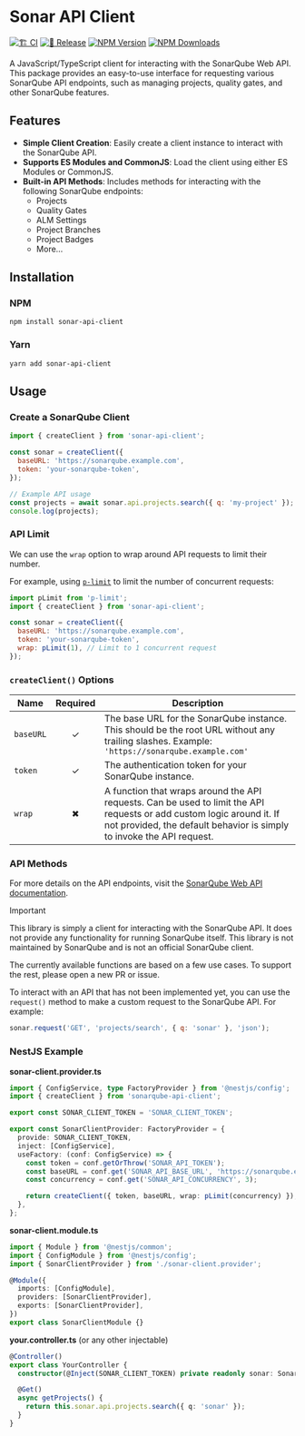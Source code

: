 # Sonar API Client

[![🏗️ CI](https://github.com/ciqol/sonarqube-api-client/actions/workflows/ci.yml/badge.svg)](https://github.com/ciqol/sonarqube-api-client/actions/workflows/ci.yml)
[![🎉 Release](https://github.com/ciqol/sonarqube-api-client/actions/workflows/release.yml/badge.svg)](https://github.com/ciqol/sonarqube-api-client/actions/workflows/release.yml)
[![NPM Version](https://img.shields.io/npm/v/sonarqube-api-client)](https://www.npmjs.com/package/sonarqube-api-client)
[![NPM Downloads](https://img.shields.io/npm/dm/sonarqube-api-client)](https://www.npmjs.com/package/sonarqube-api-client)

A JavaScript/TypeScript client for interacting with the SonarQube Web API.
This package provides an easy-to-use interface for requesting various SonarQube API endpoints, such as managing projects, quality gates, and other SonarQube features.

## Features

- **Simple Client Creation**: Easily create a client instance to interact with the SonarQube API.
- **Supports ES Modules and CommonJS**: Load the client using either ES Modules or CommonJS.
- **Built-in API Methods**: Includes methods for interacting with the following SonarQube endpoints:
  - Projects
  - Quality Gates
  - ALM Settings
  - Project Branches
  - Project Badges
  - More…

## Installation

### NPM

```shell
npm install sonar-api-client
```

### Yarn

```shell
yarn add sonar-api-client
```

## Usage

### Create a SonarQube Client

```javascript
import { createClient } from 'sonar-api-client';

const sonar = createClient({
  baseURL: 'https://sonarqube.example.com',
  token: 'your-sonarqube-token',
});

// Example API usage
const projects = await sonar.api.projects.search({ q: 'my-project' });
console.log(projects);
```

### API Limit

We can use the `wrap` option to wrap around API requests to limit their number.

For example, using [`p-limit`](https://www.npmjs.com/package/p-limit) to limit the number of concurrent requests:

```javascript
import pLimit from 'p-limit';
import { createClient } from 'sonar-api-client';

const sonar = createClient({
  baseURL: 'https://sonarqube.example.com',
  token: 'your-sonarqube-token',
  wrap: pLimit(1), // Limit to 1 concurrent request
});
```

### `createClient()` Options

| Name      | Required | Description                                                                                                                                                                                    |
| --------- | :------: | ---------------------------------------------------------------------------------------------------------------------------------------------------------------------------------------------- |
| `baseURL` |    ✓     | The base URL for the SonarQube instance. This should be the root URL without any trailing slashes. Example: `'https://sonarqube.example.com'`                                                  |
| `token`   |    ✓     | The authentication token for your SonarQube instance.                                                                                                                                          |
| `wrap`    |    ✖    | A function that wraps around the API requests. Can be used to limit the API requests or add custom logic around it. If not provided, the default behavior is simply to invoke the API request. |

### API Methods

For more details on the API endpoints, visit the [SonarQube Web API documentation](https://next.sonarqube.com/sonarqube/web_api/api/).

> [!important]
> This library is simply a client for interacting with the SonarQube API. It does not provide any functionality for running SonarQube itself.
> This library is not maintained by SonarQube and is not an official SonarQube client.
>
> The currently available functions are based on a few use cases.
> To support the rest, please open a new PR or issue.

To interact with an API that has not been implemented yet, you can use the `request()` method to make a custom request to the SonarQube API.
For example:

```javascript
sonar.request('GET', 'projects/search', { q: 'sonar' }, 'json');
```

### NestJS Example

**sonar-client.provider.ts**

```typescript
import { ConfigService, type FactoryProvider } from '@nestjs/config';
import { createClient } from 'sonarqube-api-client';

export const SONAR_CLIENT_TOKEN = 'SONAR_CLIENT_TOKEN';

export const SonarClientProvider: FactoryProvider = {
  provide: SONAR_CLIENT_TOKEN,
  inject: [ConfigService],
  useFactory: (conf: ConfigService) => {
    const token = conf.getOrThrow('SONAR_API_TOKEN');
    const baseURL = conf.get('SONAR_API_BASE_URL', 'https://sonarqube.example.com');
    const concurrency = conf.get('SONAR_API_CONCURRENCY', 3);

    return createClient({ token, baseURL, wrap: pLimit(concurrency) });
  },
};
```

**sonar-client.module.ts**

```typescript
import { Module } from '@nestjs/common';
import { ConfigModule } from '@nestjs/config';
import { SonarClientProvider } from './sonar-client.provider';

@Module({
  imports: [ConfigModule],
  providers: [SonarClientProvider],
  exports: [SonarClientProvider],
})
export class SonarClientModule {}
```

**your.controller.ts** (or any other injectable)

```typescript
@Controller()
export class YourController {
  constructor(@Inject(SONAR_CLIENT_TOKEN) private readonly sonar: SonarClient) {}

  @Get()
  async getProjects() {
    return this.sonar.api.projects.search({ q: 'sonar' });
  }
}
```
